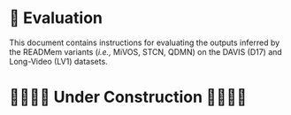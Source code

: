 # :green_book: Evaluation

This document contains instructions for evaluating the outputs inferred by the READMem variants (*i.e.,* MiVOS, STCN, QDMN) on the DAVIS (D17) and Long-Video (LV1) datasets.

# :construction::construction::construction::construction: Under Construction :construction::construction::construction::construction:



